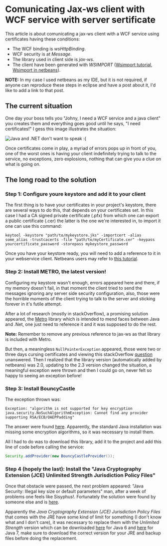 Comunicating Jax-ws client with WCF service with server sertificate
=====================================================

This article is about comunicating a jax-ws client with a WCF service using certificates having these conditions:

* The WCF binding is *wsHttpBinding*.
* WCF security is at *Message*.
* The library used in client side is *jax-ws*.
* The client have been generated with *WSIMPORT* ([Wsimport tutorial](http://www.mkyong.com/webservices/jax-ws/jax-ws-wsimport-tool-example/), [Wsimport in netbeans](https://netbeans.org/kb/docs/websvc/client.html)).

**NOTE:** In my case I used netbeans as my IDE, but it is not required, if anyone can reproduce these steps in eclipse and have a post about it, I'd like to add a link to that post.

## The current situation

One day your boss tells you "Johny, I need a WCF service and a java client" you creates them and everything goes good until he says, "I need certificates!" I gess this image illustrates the situation:

![Java and .NET don't want to speak :(](https://raw.github.com/JeyDotC/articles/master/image/interoperabilidad.png)

Once certificates come in play, a myriad of errors pops up in front of you, one of the worst ones is having your client indefinitely trying to talk to the service, no exceptions, zero explosions, nothing that can give you a clue on what is going on.

## The long road to the solution

### Step 1: Configure youre keystore and add it to your client

The first thing is to have your certificates in your project's keystore, there are several ways to do this, that depends on your certificates set. In this case I had a CA signed private certificate (.pfx) from which one can export a public certificate (.cer) the latter is the one we're interested in, to import it one can use this command:

```
keytool -keystore "path/to/mykeystore.jks" -importcert -alias some_alias -trustcacerts -file "path/to/myCertificate.cer" -keypass yourcertificate_password -storepass mykeystore_password
```

Once you have your keystore ready, you will need to add a reference to it in your webservice client. Netbeans users may refer to [this tutorial](https://metro.java.net/nonav/1.2/guide/Configuring_Keystores_and_Truststores.html#Configuring_the_Keystore_and_Truststore).

### Step 2: Install METRO, the latest version! 

Configuring my keystore wasn't enough, errors appeared here and there, if my memory doesn't fail, in that moment the client tried to send the messages ignoring any server side security configuration, also, those were the horrible moments of the client trying to talk to the server and sticking forever in it's futile attempt.

After a lot of research (mostly in stackOverflow), a promising solution appeared, the [Metro](https://metro.java.net/) library which is intended to mend faces between Java and .Net, one just need to reference it and it was supposed to do the rest. 

**Note:** Remember to remove any previous reference to jax-ws as that library is included with Metro.

 But then, a meaningless `NullPointerException` appeared, those were two or three days cursing certificates and viewing this stackOverflow [question](http://stackoverflow.com/questions/13849451/nullpointerexception-java-webservice-client-on-top-of-wcf-using-ws-security) unanswered. Then I realized that the library version (automatically added by netbeans)  was 2.0, updating to the 2.3 version changed the situation, a meaningful exception were thrown and then I could go on, never felt so happy to seeing an exception before!

### Step 3: Install BouncyCastle

The exception thrown was:

```Exception: "algorithm is not supported for key encryption java.security.NoSuchAlgorithmException: Cannot find any provider supporting RSA/ECB/OAEPPadding"```

The answer were found [here](http://stackoverflow.com/questions/17207491/after-update-to-java7u25-from-java7u21-jax-ws-client-of-my-program-throws-cannot). Apparently, the standard Java installation was missing some encryption algorithms, so it was necessary to install them.

All I had to do was to download this library, add it to the project and add this line of code before calling the service:

```java
Security.addProvider(new BouncyCastleProvider());
```

### Step 4 (hopely the last): Install the "Java Cryptography Extension (JCE) Unlimited Strength Jurisdiction Policy Files"

Once that obstacle were passed, the next problem appeared: "Java Security: Illegal key size or default parameters" man, after a week of problems one feels like Sisyphus!. Fortunately the solution were found by someone else and is [here](http://stackoverflow.com/questions/6481627/java-security-illegal-key-size-or-default-parameters).

Apparently the *Java Cryptography Extension (JCE) Jurisdiction Policy Files* that comes with the JRE have some kind of limit for something (I don't know what and I don't care), it was necessary to replace them with the *Unlimited Strength* version which can be downloaded [here](http://www.oracle.com/technetwork/java/javase/downloads/jce-6-download-429243.html) for Java 6 and [here](http://www.oracle.com/technetwork/java/javase/downloads/jce-7-download-432124.html) for Java 7, make sure to download the correct version for your JRE and backup files before doing the replacement.
